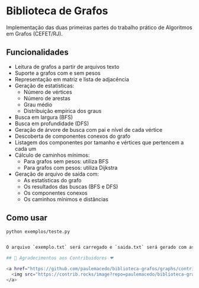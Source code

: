 # Biblioteca de Grafos

Implementação das duas primeiras partes do trabalho prático de Algoritmos em Grafos (CEFET/RJ).

## Funcionalidades

- Leitura de grafos a partir de arquivos texto
- Suporte a grafos com e sem pesos
- Representação em matriz e lista de adjacência
- Geração de estatísticas:
  - Número de vértices
  - Número de arestas
  - Grau médio
  - Distribuição empírica dos graus
- Busca em largura (BFS)
- Busca em profundidade (DFS)
- Geração de árvore de busca com pai e nível de cada vértice
- Descoberta de componentes conexos do grafo
- Listagem dos componentes por tamanho e vértices que pertencem a cada um
- Cálculo de caminhos mínimos:
  - Para grafos sem pesos: utiliza BFS
  - Para grafos com pesos: utiliza Dijkstra
- Geração de arquivo de saída com:
  - As estatísticas do grafo
  - Os resultados das buscas (BFS e DFS)
  - Os componentes conexos
  - Os caminhos mínimos e distâncias

## Como usar

```bash
python exemplos/teste.py


O arquivo `exemplo.txt` será carregado e `saida.txt` será gerado com as estatísticas.

## 🙏 Agradecimentos aos Contribuidores ❤

<a href="https://github.com/paulemacedo/biblioteca-grafos/graphs/contributors">
  <img src="https://contrib.rocks/image?repo=paulemacedo/biblioteca-grafos" alt="Colaboradores do projeto"/>
</a>
